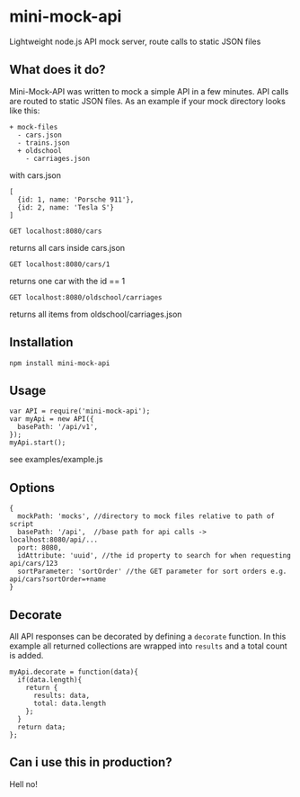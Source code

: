 # mini-mock-api
Lightweight node.js API mock server, route calls to static JSON files

## What does it do?

Mini-Mock-API was written to mock a simple API in a few minutes. API calls are routed to static JSON files.
As an example if your mock directory looks like this: 
```
+ mock-files
  - cars.json
  - trains.json
  + oldschool
    - carriages.json
```

with cars.json
```
[
  {id: 1, name: 'Porsche 911'},
  {id: 2, name: 'Tesla S'}
]
```

`GET localhost:8080/cars`

returns all cars inside cars.json

`GET localhost:8080/cars/1`

returns one car with the id == 1

`GET localhost:8080/oldschool/carriages`

returns all items from oldschool/carriages.json


## Installation

`npm install mini-mock-api`

## Usage

```
var API = require('mini-mock-api');
var myApi = new API({
  basePath: '/api/v1',
});
myApi.start();
```

see examples/example.js

## Options
```
{
  mockPath: 'mocks', //directory to mock files relative to path of script
  basePath: '/api',  //base path for api calls -> localhost:8080/api/...
  port: 8080,
  idAttribute: 'uuid', //the id property to search for when requesting api/cars/123
  sortParameter: 'sortOrder' //the GET parameter for sort orders e.g. api/cars?sortOrder=+name
}
```

## Decorate

All API responses can be decorated by defining a `decorate` function. In this example all returned collections are wrapped into `results` and a total count is added.

```
myApi.decorate = function(data){
  if(data.length){
    return {
      results: data,
      total: data.length
    };
  }
  return data;
};
```

## Can i use this in production?

Hell no!
